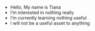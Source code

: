 - Hello, My name is Tiana
- I’m interested in nothing really
- I’m currently learning nothing useful
- I will not be a useful asset to anything
  


<!---
Tiana-was-here-unfortunately/Tiana-was-here-unfortunately is a ✨ special ✨ repository because its `README.md` (this file) appears on your GitHub profile.
You can click the Preview link to take a look at your changes.
--->
